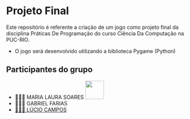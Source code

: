 # Projeto Final
Este repositório é referente a criação de um jogo como projeto final da disciplina Práticas De Programação do curso Ciência Da Computação na PUC-RIO.
- O jogo será desenvolvido utilizando a biblioteca Pygame (Python)

## Participantes do grupo
- 👩🏻‍💻 MARIA LAURA SOARES <a href="https://github.com/mlaurabs"><img  src="https://img.shields.io/badge/github-%23100000.svg?&style=for-the-badge&logo=github&logoColor=white&link=mailto:https://github.com/mlaurabs" width="50"></a>
- 👩🏻‍💻 GABRIEL FARIAS <a href="https://github.com/Skaar5" src="https://img.shields.io/badge/github-%23100000.svg?&style=for-the-badge&logo=github&logoColor=white&link=mailto:https://github.com/Skaar5" width="50">
- 👩🏻‍💻 LÚCIO CAMPOS <a href="https://github.com/lciocamps" src="https://img.shields.io/badge/github-%23100000.svg?&style=for-the-badge&logo=github&logoColor=white&link=mailto:https://github.com/lciocamps" width="50">
